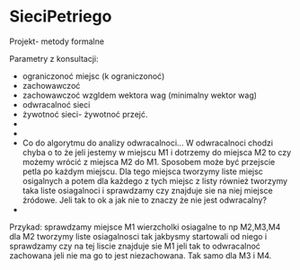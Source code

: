 # SieciPetriego
Projekt- metody formalne

Parametry z konsultacji:
- ograniczonoć miejsc (k ograniczonoć)
- zachowawczoć
- zachowawczoć wzgldem wektora wag (minimalny wektor wag)
- odwracalnoć sieci
- żywotnoć sieci- żywotnoć przejć.
- 
- 
- Co do algorytmu do analizy odwracalnoci... W odwracalnoci chodzi chyba o to że jeli jestemy w miejscu M1 i dotrzemy do miejsca M2 to czy możemy wrócić z miejsca M2 do M1. Sposobem może być przejscie petla po każdym miejscu. Dla tego miejsca tworzymy liste miejsc osigalnych a potem dla każdego z tych miejsc z listy również tworzymy taka liste osiagalnoci i sprawdzamy czy znajduje sie na niej miejsce źródowe. Jeli tak to ok a jak nie to znaczy że nie jest odwracalny?
- 
Przykad: sprawdzamy miejsce M1
wierzcholki osiagalne to np M2,M3,M4
dla M2 tworzymy liste osiagalnosci tak jakbysmy startowali od niego i sprawdzamy czy na tej liscie znajduje sie M1 jeli tak to odwracalnoć zachowana jeli nie ma go to jest niezachowana. Tak samo dla M3 i M4.
